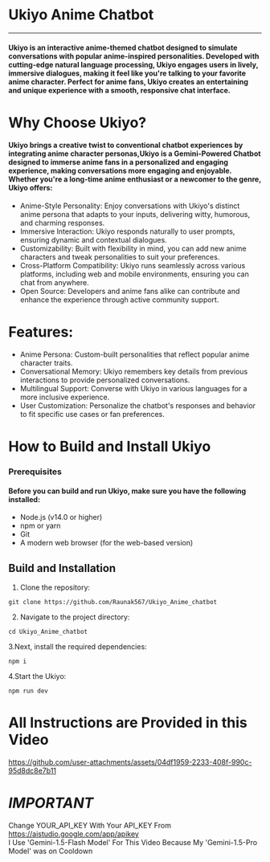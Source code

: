 # Ukiyo Anime Chatbot
<hr />

#### Ukiyo is an interactive anime-themed chatbot designed to simulate conversations with popular anime-inspired personalities. Developed with cutting-edge natural language processing, Ukiyo engages users in lively, immersive dialogues, making it feel like you're talking to your favorite anime character. Perfect for anime fans, Ukiyo creates an entertaining and unique experience with a smooth, responsive chat interface.

# Why Choose Ukiyo?

#### Ukiyo brings a creative twist to conventional chatbot experiences by integrating anime character personas,Ukiyo is a Gemini-Powered Chatbot designed to immerse anime fans in a personalized and engaging experience, making conversations more engaging and enjoyable. Whether you're a long-time anime enthusiast or a newcomer to the genre, Ukiyo offers:

* Anime-Style Personality: Enjoy conversations with Ukiyo's distinct anime persona that adapts to your inputs, delivering witty, humorous, and charming responses.
* Immersive Interaction: Ukiyo responds naturally to user prompts, ensuring dynamic and contextual dialogues.
* Customizability: Built with flexibility in mind, you can add new anime characters and tweak personalities to suit your preferences.
* Cross-Platform Compatibility: Ukiyo runs seamlessly across various platforms, including web and mobile environments, ensuring you can chat from anywhere.
* Open Source: Developers and anime fans alike can contribute and enhance the experience through active community support.

# Features:
* Anime Persona: Custom-built personalities that reflect popular anime character traits.
* Conversational Memory: Ukiyo remembers key details from previous interactions to provide personalized conversations.
* Multilingual Support: Converse with Ukiyo in various languages for a more inclusive experience.
* User Customization: Personalize the chatbot's responses and behavior to fit specific use cases or fan preferences.

# How to Build and Install Ukiyo

### Prerequisites
#### Before you can build and run Ukiyo, make sure you have the following installed:

* Node.js (v14.0 or higher)
* npm or yarn
* Git
* A modern web browser (for the web-based version)

## Build and Installation

1. Clone the repository:
```
git clone https://github.com/Raunak567/Ukiyo_Anime_chatbot
```
2. Navigate to the project directory:
```
cd Ukiyo_Anime_chatbot
```
3.Next, install the required dependencies:
```
npm i
```
4.Start the Ukiyo:
```
npm run dev
```

# All Instructions are Provided in this Video

https://github.com/user-attachments/assets/04df1959-2233-408f-990c-95d8dc8e7b11

# ***IMPORTANT*** 
Change YOUR_API_KEY With Your API_KEY From https://aistudio.google.com/app/apikey <br />
I Use 'Gemini-1.5-Flash Model' For This Video Because My 'Gemini-1.5-Pro Model' was on Cooldown
